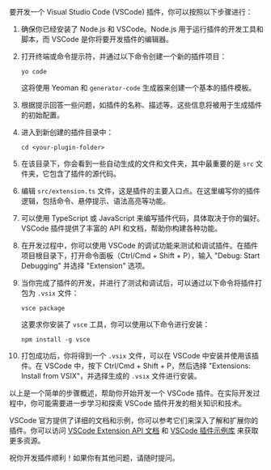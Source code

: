 要开发一个 Visual Studio Code (VSCode) 插件，你可以按照以下步骤进行：

1. 确保你已经安装了 Node.js 和 VSCode。Node.js 用于运行插件的开发工具和脚本，而 VSCode 是你将要开发插件的编辑器。

2. 打开终端或命令提示符，并通过以下命令创建一个新的插件项目：
   ```
   yo code
   ```

   这将使用 Yeoman 和 `generator-code` 生成器来创建一个基本的插件模板。

3. 根据提示回答一些问题，如插件的名称、描述等。这些信息将被用于生成插件的初始配置。

4. 进入到新创建的插件目录中：
   ```
   cd <your-plugin-folder>
   ```

5. 在该目录下，你会看到一些自动生成的文件和文件夹，其中最重要的是 `src` 文件夹，它包含了插件的源代码。

6. 编辑 `src/extension.ts` 文件，这是插件的主要入口点。在这里编写你的插件逻辑，包括命令、悬停提示、语法高亮等功能。

7. 可以使用 TypeScript 或 JavaScript 来编写插件代码，具体取决于你的偏好。VSCode 插件提供了丰富的 API 和文档，帮助你构建各种功能。

8. 在开发过程中，你可以使用 VSCode 的调试功能来测试和调试插件。在插件项目根目录下，打开命令面板（Ctrl/Cmd + Shift + P），输入 "Debug: Start Debugging" 并选择 "Extension" 选项。

9. 当你完成了插件的开发，并进行了测试和调试后，可以通过以下命令将插件打包为 `.vsix` 文件：
   ```
   vsce package
   ```

   这要求你安装了 `vsce` 工具，你可以使用以下命令进行安装：
   ```
   npm install -g vsce
   ```

10. 打包成功后，你将得到一个 `.vsix` 文件，可以在 VSCode 中安装并使用该插件。在 VSCode 中，按下 Ctrl/Cmd + Shift + P，然后选择 "Extensions: Install from VSIX"，并选择生成的 `.vsix` 文件进行安装。

以上是一个简单的步骤概述，帮助你开始开发一个 VSCode 插件。在实际开发过程中，你可能需要进一步学习和探索 VSCode 插件开发的相关知识和技术。

VSCode 官方提供了详细的文档和示例，你可以参考它们来深入了解和扩展你的插件。你可以访问 [VSCode Extension API 文档](https://code.visualstudio.com/api) 和 [VSCode 插件示例库](https://github.com/microsoft/vscode-extension-samples) 来获取更多资源。

祝你开发插件顺利！如果你有其他问题，请随时提问。